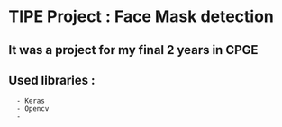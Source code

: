 # TIPE Project : Face Mask detection

## It was a project for my final 2 years in CPGE

## Used libraries : 
      - Keras
      - Opencv
      - 
